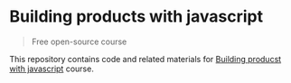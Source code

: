 # Building products with javascript

> Free open-source course

This repository contains code and related materials for [Building producst with javascript](https://www.youtube.com/playlist?list=PL_gX69xPLi-ljVdNhspjZUlPmBNjRgD2X) course.
